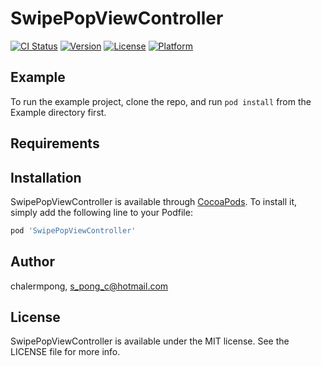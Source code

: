# SwipePopViewController

[![CI Status](https://img.shields.io/travis/chalermpong/SwipePopViewController.svg?style=flat)](https://travis-ci.org/chalermpong/SwipePopViewController)
[![Version](https://img.shields.io/cocoapods/v/SwipePopViewController.svg?style=flat)](https://cocoapods.org/pods/SwipePopViewController)
[![License](https://img.shields.io/cocoapods/l/SwipePopViewController.svg?style=flat)](https://cocoapods.org/pods/SwipePopViewController)
[![Platform](https://img.shields.io/cocoapods/p/SwipePopViewController.svg?style=flat)](https://cocoapods.org/pods/SwipePopViewController)

## Example

To run the example project, clone the repo, and run `pod install` from the Example directory first.

## Requirements

## Installation

SwipePopViewController is available through [CocoaPods](https://cocoapods.org). To install
it, simply add the following line to your Podfile:

```ruby
pod 'SwipePopViewController'
```

## Author

chalermpong, s_pong_c@hotmail.com

## License

SwipePopViewController is available under the MIT license. See the LICENSE file for more info.
